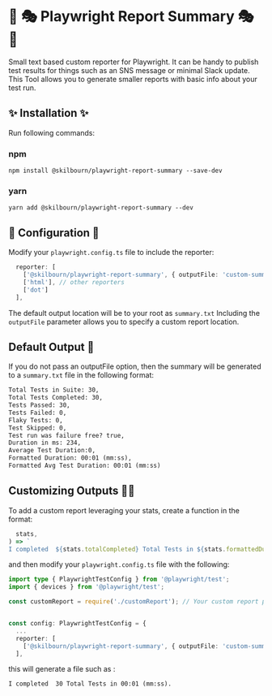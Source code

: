 # 📜 🎭 Playwright Report Summary  🎭  📜

Small text based custom reporter for Playwright.
It can be handy to publish test results for things such as an SNS message or minimal Slack update. This Tool allows you to generate smaller reports with basic info about your test run.

## ✨ Installation ✨

Run following commands:

### npm

`npm install @skilbourn/playwright-report-summary --save-dev`

### yarn

`yarn add @skilbourn/playwright-report-summary --dev`

## 📍 Configuration 📍

Modify your `playwright.config.ts` file to include the reporter:

```typescript
  reporter: [
    ['@skilbourn/playwright-report-summary', { outputFile: 'custom-summary.txt' }]]
    ['html'], // other reporters
    ['dot']
  ],
```

The default output location will be to your root as `summary.txt`  Including the `outputFile` parameter allows you to specify a custom report location.

## Default Output 📜

If you do not pass an outputFile option, then the summary will be generated to a `summary.txt` file in the following format:

```txt
Total Tests in Suite: 30,
Total Tests Completed: 30,
Tests Passed: 30,
Tests Failed: 0,
Flaky Tests: 0,
Test Skipped: 0,
Test run was failure free? true,
Duration in ms: 234,
Average Test Duration:0,
Formatted Duration: 00:01 (mm:ss),
Formatted Avg Test Duration: 00:01 (mm:ss)
```

## Customizing Outputs 👨‍💻

To add a custom report leveraging your stats, create a function in the format:

```typescript
  stats,
) => `
I completed  ${stats.totalCompleted} Total Tests in ${stats.formattedDuration}.`;
```

and then modify your `playwright.config.ts` file with the following:

```typescript
import type { PlaywrightTestConfig } from '@playwright/test';
import { devices } from '@playwright/test';

const customReport = require('./customReport'); // Your custom report path and preferred name


const config: PlaywrightTestConfig = {
  ...
  reporter: [
    ['@skilbourn/playwright-report-summary', { outputFile: 'custom-summary.txt', inputTemplate: customReport }]]
  ],

```

this will generate a file such as :

```txt
I completed  30 Total Tests in 00:01 (mm:ss).
```
